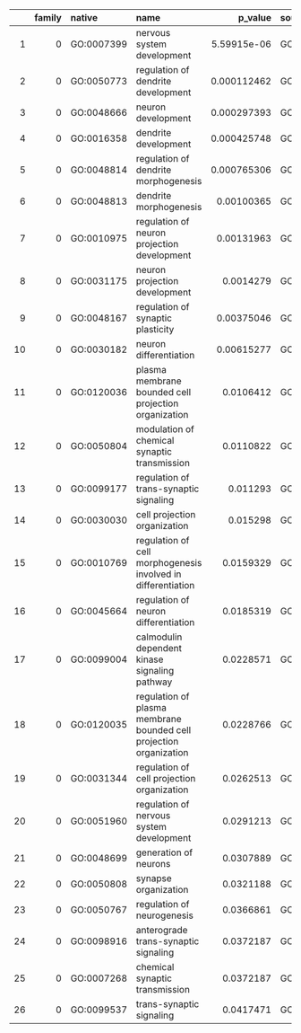 |    |   family | native     | name                                                               |     p_value | source   |   intersection_size |
|---:|---------:|:-----------|:-------------------------------------------------------------------|------------:|:---------|--------------------:|
|  1 |        0 | GO:0007399 | nervous system development                                         | 5.59915e-06 | GO:BP    |                  30 |
|  2 |        0 | GO:0050773 | regulation of dendrite development                                 | 0.000112462 | GO:BP    |                   9 |
|  3 |        0 | GO:0048666 | neuron development                                                 | 0.000297393 | GO:BP    |                  19 |
|  4 |        0 | GO:0016358 | dendrite development                                               | 0.000425748 | GO:BP    |                  10 |
|  5 |        0 | GO:0048814 | regulation of dendrite morphogenesis                               | 0.000765306 | GO:BP    |                   7 |
|  6 |        0 | GO:0048813 | dendrite morphogenesis                                             | 0.00100365  | GO:BP    |                   8 |
|  7 |        0 | GO:0010975 | regulation of neuron projection development                        | 0.00131963  | GO:BP    |                  13 |
|  8 |        0 | GO:0031175 | neuron projection development                                      | 0.0014279   | GO:BP    |                  17 |
|  9 |        0 | GO:0048167 | regulation of synaptic plasticity                                  | 0.00375046  | GO:BP    |                   8 |
| 10 |        0 | GO:0030182 | neuron differentiation                                             | 0.00615277  | GO:BP    |                  19 |
| 11 |        0 | GO:0120036 | plasma membrane bounded cell projection organization               | 0.0106412   | GO:BP    |                  19 |
| 12 |        0 | GO:0050804 | modulation of chemical synaptic transmission                       | 0.0110822   | GO:BP    |                  11 |
| 13 |        0 | GO:0099177 | regulation of trans-synaptic signaling                             | 0.011293    | GO:BP    |                  11 |
| 14 |        0 | GO:0030030 | cell projection organization                                       | 0.015298    | GO:BP    |                  19 |
| 15 |        0 | GO:0010769 | regulation of cell morphogenesis involved in differentiation       | 0.0159329   | GO:BP    |                   9 |
| 16 |        0 | GO:0045664 | regulation of neuron differentiation                               | 0.0185319   | GO:BP    |                  13 |
| 17 |        0 | GO:0099004 | calmodulin dependent kinase signaling pathway                      | 0.0228571   | GO:BP    |                   3 |
| 18 |        0 | GO:0120035 | regulation of plasma membrane bounded cell projection organization | 0.0228766   | GO:BP    |                  13 |
| 19 |        0 | GO:0031344 | regulation of cell projection organization                         | 0.0262513   | GO:BP    |                  13 |
| 20 |        0 | GO:0051960 | regulation of nervous system development                           | 0.0291213   | GO:BP    |                  15 |
| 21 |        0 | GO:0048699 | generation of neurons                                              | 0.0307889   | GO:BP    |                  19 |
| 22 |        0 | GO:0050808 | synapse organization                                               | 0.0321188   | GO:BP    |                  10 |
| 23 |        0 | GO:0050767 | regulation of neurogenesis                                         | 0.0366861   | GO:BP    |                  14 |
| 24 |        0 | GO:0098916 | anterograde trans-synaptic signaling                               | 0.0372187   | GO:BP    |                  12 |
| 25 |        0 | GO:0007268 | chemical synaptic transmission                                     | 0.0372187   | GO:BP    |                  12 |
| 26 |        0 | GO:0099537 | trans-synaptic signaling                                           | 0.0417471   | GO:BP    |                  12 |